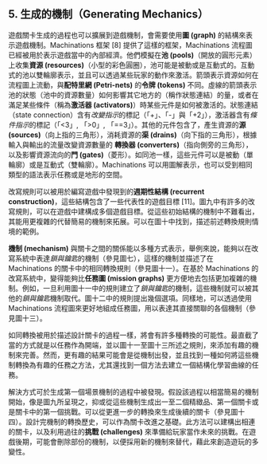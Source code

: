 ## 5. 生成的機制（Generating Mechanics）

遊戲關卡生成的過程也可以擴展到遊戲機制，會需要使用**圖 (graph)** 的結構來表示遊戲機制。Machinations 框架 [8] 提供了這樣的框架，Machinations 流程圖已經被用於表示遊戲當中的內部經濟。他們模擬在**池 (pools)**（開放的圓形元素）上收集**資源 (resources)**（小型的彩色圓圈），池可能是被動或是互動式的。互動式的池以雙輪廓表示，並且可以透過某些玩家的動作來激活。箭頭表示資源如何在流程圖上流動，與**配特里網 (Petri-nets)** 的**令牌 (tokens)** 不同。虛線的箭頭表示池的狀態（池中的資源數量）如何影響其它地方的（稱作狀態連結）的量，或者在滿足某些條件（稱為**激活器 (activators)**）時某些元件是如何被激活的。狀態連結（state connection）含有*改變指示*的標記（「+」、「-」與「+2」），激活器含有*條件指示*的標記（「<3」, 「>0」, 「==3」）。其他的元件包含了，產生資源的**源 (sources)**（向上指的三角形），消耗資源的**渠 (drains)**（向下指的三角形），根據輸入與輸出的流量改變資源數量的 **轉換器 (converters)**（指向側旁的三角形），以及影響資源流向的**門 (gates)**（菱形）。如同池一樣，這些元件可以是被動（單輪廓）或是互動式（雙輪廓）。Machinations 可以用圖解表示，也可以受到相同類型的語法表示任務或是地形的空間。

改寫規則可以被用於編寫遊戲中發現到的**週期性結構 (recurrent construction)**，這些結構包含了一些代表性的遊戲目標 [11]。圖九中有許多的改寫規則，可以在遊戲中建構成多個遊戲目標。從這些初始結構的機制中不難看出，其能用更複雜的代替簡易的機制來拓展。可以在圖十中找到，描述前述轉換規則情境的範例。

**機制 (mechanism)** 與關卡之間的關係能以多種方式表示，舉例來說，能夠以在改寫系統中表達*鎖與鑰匙*的機制（參見圖七），這樣的機制並描述了在 Machinations 的關卡中的相同轉換規則（參見圖十一）。在基於 Machinations 的改寫系統中，變得能夠比**任務圖 (mission graphs)** 更方便地去包括更加複雜的機制。例如，一旦利用圖十一中的規則建立了*鎖與鑰匙*的機制，這些機制就可以被其他的*鎖與鑰匙*機制取代。圖十二中的規則提出幾個選項。同樣地，可以透過使用 Machinations 流程圖來更好地組成任務圖，用以表達其直接關聯的各個機制（參見圖十三）。

如同轉換被用於描述設計關卡的過程一樣，將會有許多種轉換的可能性。最直截了當的方式就是以任務作為開端，並以圖十一至圖十三所述之規則，來添加有趣的機制來完善。然而，更有趣的結果可能會是從機制出發，並且找到一種如何將這些機制轉換為有趣的任務之方法，尤其還找到一個方法去建立一個結構化學習曲線的任務。

解決方式可於生成第一個場景機制的過程中被發現。假設該過程以相當簡易的機制開始，像是圖九所呈現之，抑或從這些機制生成出一至二個精緻品、第一個關卡或是關卡中的第一個挑戰。可以從更進一步的轉換來生成後續的關卡（參見圖十四）。設計完機制的轉換歷史，可以作為關卡改進之基礎。此方法可以建構出相連的關卡，以及利用過往的**挑戰 (challenges)** 來準備給玩家當作未來的挑戰。在遊戲後期，可能會刪除部份的機制，以便採用新的機制來替代，藉此來創造遊玩的多變性。

